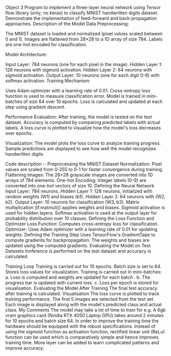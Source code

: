 Object 3
Program to implement a three-layer neural network using Tensor flow library (only, no keras) to classify MNIST handwritten digits dataset. Demonstrate the implementation of feed-forward and back-propagation approaches.
Description of the Model
Data Preprocessing:

The MNIST dataset is loaded and normalized (pixel values scaled between 0 and 1). Images are flattened from 28×28 to a 1D array of size 784. Labels are one-hot encoded for classification.

Model Architecture:

Input Layer: 784 neurons (one for each pixel in the image).
Hidden Layer 1: 128 neurons with sigmoid activation.
Hidden Layer 2: 64 neurons with sigmoid activation.
Output Layer: 10 neurons (one for each digit 0-9) with softmax activation.
Training Mechanism:

Uses Adam optimizer with a learning rate of 0.01. Cross-entropy loss function is used to measure classification error. Model is trained in mini-batches of size 64 over 10 epochs. Loss is calculated and updated at each step using gradient descent.

Performance Evaluation:
After training, the model is tested on the test dataset. Accuracy is computed by comparing predicted labels with actual labels. A loss curve is plotted to visualize how the model's loss decreases over epochs.

Visualization:
The model plots the loss curve to analyze training progress. Sample predictions are displayed to see how well the model recognizes handwritten digits

Code description :-
Preprocessing the MNIST Dataset
Normalization: Pixel values are scaled from 0-255 to 0-1 for faster convergence during training.
Flattening Images: The 28×28 grayscale images are converted into 1D arrays of 784 elements.
One-hot Encoding: Integer labels (0-9) are converted into one-hot vectors of size 10.
Defining the Neural Network
Input Layer: 784 neurons.
Hidden Layer 1: 128 neurons, initialized with random weights (W1) and biases (b1).
Hidden Layer 2: 64 neurons with (W2, b2).
Output Layer: 10 neurons for classification (W3, b3).
Matrix multiplication (tf.matmul()) applies weights and biases.
Sigmoid activation is used for hidden layers.
Softmax activation is used at the output layer for probability distribution over 10 classes.
Defining the Loss Function and Optimizer
Loss Function: Computes cross-entropy loss for classification.
Optimizer: Uses Adam optimizer with a learning rate of 0.01 for updating weights.
Defining the Training Step
Uses TensorFlow's GradientTape to compute gradients for backpropagation.
The weights and biases are updated using the computed gradients.
Evaluating the Model on Test Datasets
Innference is performed on the test dataset and accuracy is calculated.

Training Loop
Training is carried out for 10 epochs.
Batch size is set to 64.
Stores loss values for visualization.
Training is carried out in mini-batches:
a. Loss is computed and weights are updated for each batch .
b. The progress bar is updated with current loss.
c. Loss per epoch is stored for visualisation.
Evaluating the Model After Training
The final test accuracy after training is calculated.
Visualisation
The loss curve is plotted to track training performance.
The first 5 images are selected from the test set.
Each image is displayed along with the model's predicted class and actual class.
My Comments
The model may take a lot of time to train for e.g. A 6gb vram graphics card (Nvidia RTX 4050 Laptop GPU) takes around 2 minutes for 10 epochs and batch size 64. In order to improve the training time the hardware should be equipped with the robust specifications.
Instead of using the sigmoid function as activation function, rectified linear unit (ReLu) function can be used which is comparatively simple and hence improves training time.
More layer can be added to learn complicated patterns and improve accuracy.
